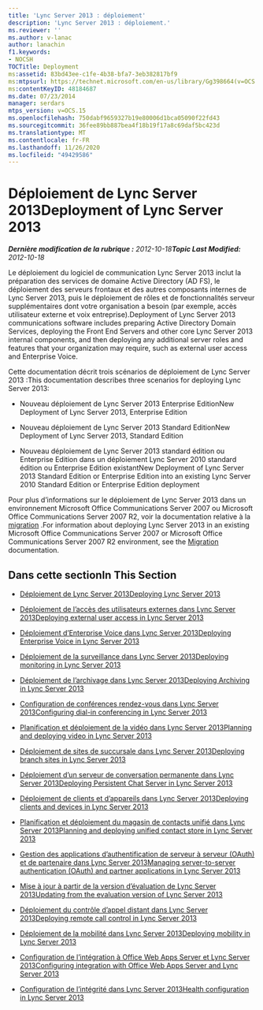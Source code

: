 ```yaml
---
title: 'Lync Server 2013 : déploiement'
description: 'Lync Server 2013 : déploiement.'
ms.reviewer: ''
ms.author: v-lanac
author: lanachin
f1.keywords:
- NOCSH
TOCTitle: Deployment
ms:assetid: 83bd43ee-c1fe-4b38-bfa7-3eb382817bf9
ms:mtpsurl: https://technet.microsoft.com/en-us/library/Gg398664(v=OCS.15)
ms:contentKeyID: 48184687
ms.date: 07/23/2014
manager: serdars
mtps_version: v=OCS.15
ms.openlocfilehash: 750dabf9659327b19e80006d1bca05090f22fd43
ms.sourcegitcommit: 36fee89bb887bea4f18b19f17a8c69daf5bc423d
ms.translationtype: MT
ms.contentlocale: fr-FR
ms.lasthandoff: 11/26/2020
ms.locfileid: "49429586"
---
```

# <a name="deployment-of-lync-server-2013"></a><span data-ttu-id="4f18e-103">Déploiement de Lync Server 2013</span><span class="sxs-lookup"><span data-stu-id="4f18e-103">Deployment of Lync Server 2013</span></span>

<div data-xmlns="http://www.w3.org/1999/xhtml">

<div class="topic" data-xmlns="http://www.w3.org/1999/xhtml" data-msxsl="urn:schemas-microsoft-com:xslt" data-cs="https://msdn.microsoft.com/">

<div data-asp="https://msdn2.microsoft.com/asp">



</div>

<div id="mainSection">

<div id="mainBody"><span data-ttu-id="4f18e-104">

<span> </span></span><span class="sxs-lookup"><span data-stu-id="4f18e-104">

<span> </span></span></span>

<span data-ttu-id="4f18e-105">_**Dernière modification de la rubrique :** 2012-10-18_</span><span class="sxs-lookup"><span data-stu-id="4f18e-105">_**Topic Last Modified:** 2012-10-18_</span></span>

<span data-ttu-id="4f18e-106">Le déploiement du logiciel de communication Lync Server 2013 inclut la préparation des services de domaine Active Directory (AD FS), le déploiement des serveurs frontaux et des autres composants internes de Lync Server 2013, puis le déploiement de rôles et de fonctionnalités serveur supplémentaires dont votre organisation a besoin (par exemple, accès utilisateur externe et voix entreprise).</span><span class="sxs-lookup"><span data-stu-id="4f18e-106">Deployment of Lync Server 2013 communications software includes preparing Active Directory Domain Services, deploying the Front End Servers and other core Lync Server 2013 internal components, and then deploying any additional server roles and features that your organization may require, such as external user access and Enterprise Voice.</span></span>

<span data-ttu-id="4f18e-107">Cette documentation décrit trois scénarios de déploiement de Lync Server 2013 :</span><span class="sxs-lookup"><span data-stu-id="4f18e-107">This documentation describes three scenarios for deploying Lync Server 2013:</span></span>

  - <span data-ttu-id="4f18e-108">Nouveau déploiement de Lync Server 2013 Enterprise Edition</span><span class="sxs-lookup"><span data-stu-id="4f18e-108">New Deployment of Lync Server 2013, Enterprise Edition</span></span>

  - <span data-ttu-id="4f18e-109">Nouveau déploiement de Lync Server 2013 Standard Edition</span><span class="sxs-lookup"><span data-stu-id="4f18e-109">New Deployment of Lync Server 2013, Standard Edition</span></span>

  - <span data-ttu-id="4f18e-110">Nouveau déploiement de Lync Server 2013 standard édition ou Enterprise Edition dans un déploiement Lync Server 2010 standard édition ou Enterprise Edition existant</span><span class="sxs-lookup"><span data-stu-id="4f18e-110">New Deployment of Lync Server 2013 Standard Edition or Enterprise Edition into an existing Lync Server 2010 Standard Edition or Enterprise Edition deployment</span></span>

<span data-ttu-id="4f18e-111">Pour plus d’informations sur le déploiement de Lync Server 2013 dans un environnement Microsoft Office Communications Server 2007 ou Microsoft Office Communications Server 2007 R2, voir la documentation relative à la [migration](migration.md) .</span><span class="sxs-lookup"><span data-stu-id="4f18e-111">For information about deploying Lync Server 2013 in an existing Microsoft Office Communications Server 2007 or Microsoft Office Communications Server 2007 R2 environment, see the [Migration](migration.md) documentation.</span></span>

<div>

## <a name="in-this-section"></a><span data-ttu-id="4f18e-112">Dans cette section</span><span class="sxs-lookup"><span data-stu-id="4f18e-112">In This Section</span></span>

  - [<span data-ttu-id="4f18e-113">Déploiement de Lync Server 2013</span><span class="sxs-lookup"><span data-stu-id="4f18e-113">Deploying Lync Server 2013</span></span>](lync-server-2013-deploying-lync-server.md)

  - [<span data-ttu-id="4f18e-114">Déploiement de l’accès des utilisateurs externes dans Lync Server 2013</span><span class="sxs-lookup"><span data-stu-id="4f18e-114">Deploying external user access in Lync Server 2013</span></span>](lync-server-2013-deploying-external-user-access.md)

  - [<span data-ttu-id="4f18e-115">Déploiement d’Enterprise Voice dans Lync Server 2013</span><span class="sxs-lookup"><span data-stu-id="4f18e-115">Deploying Enterprise Voice in Lync Server 2013</span></span>](lync-server-2013-deploying-enterprise-voice.md)

  - [<span data-ttu-id="4f18e-116">Déploiement de la surveillance dans Lync Server 2013</span><span class="sxs-lookup"><span data-stu-id="4f18e-116">Deploying monitoring in Lync Server 2013</span></span>](lync-server-2013-deploying-monitoring.md)

  - [<span data-ttu-id="4f18e-117">Déploiement de l’archivage dans Lync Server 2013</span><span class="sxs-lookup"><span data-stu-id="4f18e-117">Deploying Archiving in Lync Server 2013</span></span>](lync-server-2013-deploying-archiving.md)

  - [<span data-ttu-id="4f18e-118">Configuration de conférences rendez-vous dans Lync Server 2013</span><span class="sxs-lookup"><span data-stu-id="4f18e-118">Configuring dial-in conferencing in Lync Server 2013</span></span>](lync-server-2013-configuring-dial-in-conferencing.md)

  - [<span data-ttu-id="4f18e-119">Planification et déploiement de la vidéo dans Lync Server 2013</span><span class="sxs-lookup"><span data-stu-id="4f18e-119">Planning and deploying video in Lync Server 2013</span></span>](lync-server-2013-planning-and-deploying-video.md)

  - [<span data-ttu-id="4f18e-120">Déploiement de sites de succursale dans Lync Server 2013</span><span class="sxs-lookup"><span data-stu-id="4f18e-120">Deploying branch sites in Lync Server 2013</span></span>](lync-server-2013-deploying-branch-sites.md)

  - [<span data-ttu-id="4f18e-121">Déploiement d’un serveur de conversation permanente dans Lync Server 2013</span><span class="sxs-lookup"><span data-stu-id="4f18e-121">Deploying Persistent Chat Server in Lync Server 2013</span></span>](lync-server-2013-deploying-persistent-chat-server.md)

  - [<span data-ttu-id="4f18e-122">Déploiement de clients et d’appareils dans Lync Server 2013</span><span class="sxs-lookup"><span data-stu-id="4f18e-122">Deploying clients and devices in Lync Server 2013</span></span>](lync-server-2013-deploying-clients-and-devices.md)

  - [<span data-ttu-id="4f18e-123">Planification et déploiement du magasin de contacts unifié dans Lync Server 2013</span><span class="sxs-lookup"><span data-stu-id="4f18e-123">Planning and deploying unified contact store in Lync Server 2013</span></span>](lync-server-2013-planning-and-deploying-unified-contact-store.md)

  - [<span data-ttu-id="4f18e-124">Gestion des applications d’authentification de serveur à serveur (OAuth) et de partenaire dans Lync Server 2013</span><span class="sxs-lookup"><span data-stu-id="4f18e-124">Managing server-to-server authentication (OAuth) and partner applications in Lync Server 2013</span></span>](lync-server-2013-managing-server-to-server-authentication-oauth-and-partner-applications.md)

  - [<span data-ttu-id="4f18e-125">Mise à jour à partir de la version d’évaluation de Lync Server 2013</span><span class="sxs-lookup"><span data-stu-id="4f18e-125">Updating from the evaluation version of Lync Server 2013</span></span>](lync-server-2013-updating-from-the-evaluation-version.md)

  - [<span data-ttu-id="4f18e-126">Déploiement du contrôle d’appel distant dans Lync Server 2013</span><span class="sxs-lookup"><span data-stu-id="4f18e-126">Deploying remote call control in Lync Server 2013</span></span>](lync-server-2013-deploying-remote-call-control.md)

  - [<span data-ttu-id="4f18e-127">Déploiement de la mobilité dans Lync Server 2013</span><span class="sxs-lookup"><span data-stu-id="4f18e-127">Deploying mobility in Lync Server 2013</span></span>](lync-server-2013-deploying-mobility.md)

  - [<span data-ttu-id="4f18e-128">Configuration de l’intégration à Office Web Apps Server et Lync Server 2013</span><span class="sxs-lookup"><span data-stu-id="4f18e-128">Configuring integration with Office Web Apps Server and Lync Server 2013</span></span>](lync-server-2013-enabling-office-web-apps-server-and-lync-server-2013.md)

  - [<span data-ttu-id="4f18e-129">Configuration de l’intégrité dans Lync Server 2013</span><span class="sxs-lookup"><span data-stu-id="4f18e-129">Health configuration in Lync Server 2013</span></span>](lync-server-2013-health-configuration-in-lync-server.md)

<span data-ttu-id="4f18e-130"></div>

</div>

<span> </span>

</div>

</div>

</span><span class="sxs-lookup"><span data-stu-id="4f18e-130"></div>

</div>

<span> </span>

</div>

</div>

</span></span></div>

